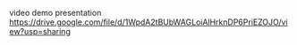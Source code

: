 video demo presentation https://drive.google.com/file/d/1WpdA2tBUbWAGLoiAlHrknDP6PriEZOJO/view?usp=sharing
